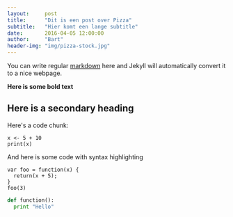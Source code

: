 ```yaml
---
layout:     post
title:      "Dit is een post over Pizza"
subtitle:   "Hier komt een lange subtitle"
date:       2016-04-05 12:00:00
author:     "Bart"
header-img: "img/pizza-stock.jpg"
---
```



You can write regular [markdown](http://en.wikipedia.org/wiki/Markdown) here and Jekyll will automatically convert it to a nice webpage.

**Here is some bold text**

## Here is a secondary heading

Here's a code chunk:

~~~
x <- 5 + 10
print(x)
~~~

And here is some code with syntax highlighting

~~~
var foo = function(x) {
  return(x + 5);
}
foo(3)
~~~
```python
def function():
  print "Hello"
```
